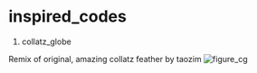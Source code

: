 # inspired_codes

1. collatz_globe

Remix of original, amazing collatz feather by taozim
![figure_cg]('Figure_cg.png')
